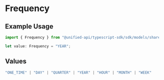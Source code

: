 # Frequency

## Example Usage

```typescript
import { Frequency } from "@unified-api/typescript-sdk/sdk/models/shared";

let value: Frequency = "YEAR";
```

## Values

```typescript
"ONE_TIME" | "DAY" | "QUARTER" | "YEAR" | "HOUR" | "MONTH" | "WEEK"
```